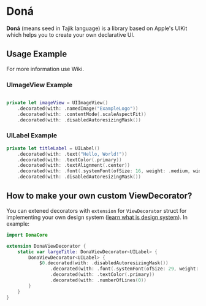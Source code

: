 # Doná
**Doná** (means seed in Tajik language) is a library based on Apple's UIKit which helps you to create your own declarative UI.

## Usage Example
For more information use Wiki.
### UImageView Example
```swift

private let imageView = UIImageView()
    .decorated(with: .namedImage("ExampleLogo"))
    .decorated(with: .contentMode(.scaleAspectFit))
    .decorated(with: .disabledAutoresizingMask())
```

### UILabel Example
```swift
private let titleLabel = UILabel()
    .decorated(with: .text("Hello, World!"))
    .decorated(with: .textColor(.primary))
    .decorated(with: .textAlignment(.center))
    .decorated(with: .font(.systemFont(ofSize: 16, weight: .medium, width: .standard, design: .default)))
    .decorated(with: .disabledAutoresizingMask())

```

## How to make your own custom ViewDecorator?
You can extened decorators with `extension` for `ViewDecorator` struct for implementing your own design system ([learn what is design system](https://uxdesign.cc/everything-you-need-to-know-about-design-systems-54b109851969)). In example:
```swift
import DonaCore

extension DonaViewDecorator {
    static var largeTitle: DonaViewDecorator<UILabel> {
        DonaViewDecorator<UILabel> {
            $0.decorated(with: .disabledAutoresizingMask())
                .decorated(with: .font(.systemFont(ofSize: 29, weight: .bold)))
                .decorated(with: .textColor(.primary))
                .decorated(with: .numberOfLines(0))
        }
    }
}
```
